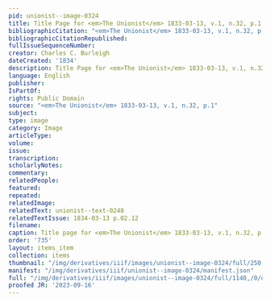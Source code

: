 ```yaml
---
pid: unionist--image-0324
title: Title Page for <em>The Unionist</em> 1833-03-13, v.1, n.32, p.1
bibliographicCitation: "<em>The Unionist</em> 1833-03-13, v.1, n.32, p.1"
bibliographicCitationRepublished: 
fullIssueSequenceNumber: 
creator: Charles C. Burleigh
dateCreated: '1834'
description: Title Page for <em>The Unionist</em> 1833-03-13, v.1, n.32, p.1
language: English
publisher: 
IsPartOf: 
rights: Public Domain
source: "<em>The Unionist</em> 1833-03-13, v.1, n.32, p.1"
subject: 
type: image
category: Image
articleType: 
volume: 
issue: 
transcription: 
scholarlyNotes: 
commentary: 
relatedPeople: 
featured: 
repeated: 
relatedImage: 
relatedText: unionist--text-0248
relatedTextIssue: 1834-03-13 p.02.12
filename: 
caption: Title page for <em>The Unionist</em> 1833-03-13, v.1, n.32, p.1
order: '735'
layout: items_item
collection: items
thumbnail: "/img/derivatives/iiif/images/unionist--image-0324/full/250,/0/default.jpg"
manifest: "/img/derivatives/iiif/unionist--image-0324/manifest.json"
full: "/img/derivatives/iiif/images/unionist--image-0324/full/1140,/0/default.jpg"
proofed JR: '2023-09-16'
---
```

